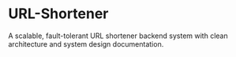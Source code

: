 # URL-Shortener
A scalable, fault-tolerant URL shortener backend system with clean architecture and system design documentation.
